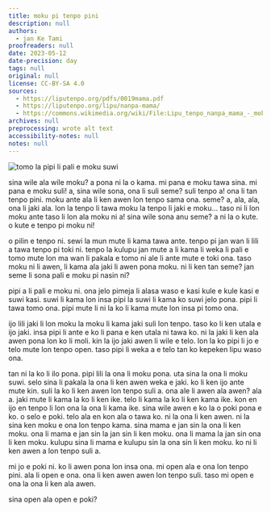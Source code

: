 ```yaml
---
title: moku pi tenpo pini
description: null
authors:
  - jan Ke Tami
proofreaders: null
date: 2023-05-12
date-precision: day
tags: null
original: null
license: CC-BY-SA 4.0
sources:
  - https://liputenpo.org/pdfs/0019mama.pdf
  - https://liputenpo.org/lipu/nanpa-mama/
  - https://commons.wikimedia.org/wiki/File:Lipu_tenpo_nanpa_mama_-_moku_suwi.png'
archives: null
preprocessing: wrote alt text
accessibility-notes: null
notes: null
---
```


![tomo la pipi li pali e moku suwi](https://upload.wikimedia.org/wikipedia/commons/4/4f/Lipu_tenpo_nanpa_mama_-_moku_suwi.png)

sina wile ala wile moku? a pona ni la o kama. mi pana e moku tawa sina. mi pana e moku suli! a, sina wile sona, ona li suli seme? suli tenpo a! ona li tan tenpo pini. moku ante ala li ken awen lon tenpo sama ona. seme? a, ala, ala, ona li jaki ala. lon la tenpo li tawa moku la tenpo li jaki e moku… taso ni li lon moku ante taso li lon ala moku ni a! sina wile sona anu seme? a ni la o kute. o kute e tenpo pi moku ni!

o pilin e tenpo ni. sewi la mun mute li kama tawa ante. tenpo pi jan wan li lili a tawa tenpo pi toki ni. tenpo la kulupu jan mute a li kama li weka li pali e tomo mute lon ma wan li pakala e tomo ni ale li ante mute e toki ona. taso moku ni li awen, li kama ala jaki li awen pona moku. ni li ken tan seme? jan seme li sona pali e moku pi nasin ni?

pipi a li pali e moku ni. ona jelo pimeja li alasa waso e kasi kule e kule kasi e suwi kasi. suwi li kama lon insa pipi la suwi li kama ko suwi jelo pona. pipi li tawa tomo ona. pipi mute li ni la ko li kama mute lon insa pi tomo ona.

ijo lili jaki li lon moku la moku li kama jaki suli lon tenpo. taso ko li ken utala e ijo jaki. insa pipi li ante e ko li pana e ken utala ni tawa ko. ni la jaki li ken ala awen pona lon ko li moli. kin la ijo jaki awen li wile e telo. lon la ko pipi li jo e telo mute lon tenpo open. taso pipi li weka a e telo tan ko kepeken lipu waso ona.

tan ni la ko li ilo pona. pipi lili la ona li moku pona. uta sina la ona li moku suwi. selo sina li pakala la ona li ken awen weka e jaki. ko li ken ijo ante mute kin. suli la ko li ken awen lon tenpo suli a. ona ale li awen ala awen? ala a. jaki mute li kama la ko li ken ike. telo li kama la ko li ken kama ike. kon en ijo en tenpo li lon ona la ona li kama ike. sina wile awen e ko la o poki pona e ko. o selo e poki. telo ala en kon ala o tawa ko. ni la ona li ken awen. ni la sina ken moku e ona lon tenpo kama. sina mama e jan sin la ona li ken moku. ona li mama e jan sin la jan sin li ken moku. ona li mama la jan sin ona li ken moku. kulupu sina li mama e kulupu sin la ona sin li ken moku. ko ni li ken awen a lon tenpo suli a.

mi jo e poki ni. ko li awen pona lon insa ona. mi open ala e ona lon tenpo pini. ala li open e ona. ona li ken awen awen lon tenpo suli. taso mi open e ona la ona li ken ala awen.

sina open ala open e poki?